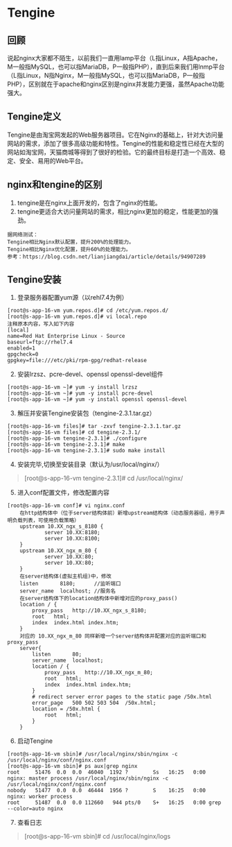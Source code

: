 # Tengine

## 回顾
说起nginx大家都不陌生，以前我们一直用lamp平台（L指Linux，A指Apache，M一般指MySQL，也可以指MariaDB，P一般指PHP），直到后来我们用lnmp平台（L指Linux，N指Nginx，M一般指MySQL，也可以指MariaDB，P一般指PHP），区别就在于apache和nginx区别是nginx并发能力更强，虽然Apache功能强大。

## Tengine定义
Tengine是由淘宝网发起的Web服务器项目。它在Nginx的基础上，针对大访问量网站的需求，添加了很多高级功能和特性。Tengine的性能和稳定性已经在大型的网站如淘宝网，天猫商城等得到了很好的检验。它的最终目标是打造一个高效、稳定、安全、易用的Web平台。

## nginx和tengine的区别
1. tengine是在nginx上面开发的，包含了nginx的性能。
2. tengine更适合大访问量网站的需求，相比nginx更加的稳定，性能更加的强劲。
```
据网络测试：
Tengine相比Nginx默认配置，提升200%的处理能力。
Tengine相比Nginx优化配置，提升60%的处理能力。
参考：https://blog.csdn.net/lianjiangdai/article/details/94907289
```

## Tengine安装
1. 登录服务器配置yum源（以rehl7.4为例）
```
[root@s-app-16-vm yum.repos.d]# cd /etc/yum.repos.d/
[root@s-app-16-vm yum.repos.d]# vi local.repo
注释原本内容，写入如下内容
[local]
name=Red Hat Enterprise Linux - Source
baseurl=ftp://rhel7.4
enabled=1
gpgcheck=0
gpgkey=file:///etc/pki/rpm-gpg/redhat-release
```
2. 安装lrzsz、pcre-devel、openssl openssl-devel组件
```
[root@s-app-16-vm ~]# yum -y install lrzsz
[root@s-app-16-vm ~]# yum -y install pcre-devel
[root@s-app-16-vm ~]# yum -y install openssl openssl-devel
```
3. 解压并安装Tengine安装包（tengine-2.3.1.tar.gz）
```
[root@s-app-16-vm files]# tar -zxvf tengine-2.3.1.tar.gz
[root@s-app-16-vm files]# cd tengine-2.3.1/
[root@s-app-16-vm tengine-2.3.1]# ./configure
[root@s-app-16-vm tengine-2.3.1]# make
[root@s-app-16-vm tengine-2.3.1]# sudo make install
```
4. 安装完毕,切换至安装目录（默认为/usr/local/nginx/）
>[root@s-app-16-vm tengine-2.3.1]# cd /usr/local/nginx/
5. 进入conf配置文件，修改配置内容
```
[root@s-app-16-vm conf]# vi nginx.conf
	在http结构体中（位于server结构体前）新增upstream结构体（动态服务器组，用于声明负载列表，可使用负载策略）
	upstream 10.XX_ngx_s_8180 {
            server 10.XX:8180;
            server 10.XX:8100;
    }
    upstream 10.XX_ngx_m_80 {
            server 10.XX:80;
            server 10.XX:80;
    }
	在server结构体(虚拟主机组)中，修改
	listen       8180;      //监听端口
	server_name  localhost;	//服务名
	在server结构体下的location结构体中新增对应的proxy_pass()
	location / {
		proxy_pass   http://10.XX_ngx_s_8180;            
		root   html;
		index  index.html index.htm;
	}
	对应的 10.XX_ngx_m_80 同样新增一个server结构体并配置对应的监听端口和proxy_pass   
	server{
		listen       80;
        server_name  localhost;
        location / {
            proxy_pass   http://10.XX_ngx_m_80;
            root   html;
            index  index.html index.htm;
        }
        # redirect server error pages to the static page /50x.html
        error_page   500 502 503 504  /50x.html;
        location = /50x.html {
            root   html;
        }
    }
```
6. 启动Tengine
```
[root@s-app-16-vm sbin]# /usr/local/nginx/sbin/nginx -c /usr/local/nginx/conf/nginx.conf
[root@s-app-16-vm sbin]# ps aux|grep nginx
root     51476  0.0  0.0  46040  1192 ?        Ss   16:25   0:00 nginx: master process /usr/local/nginx/sbin/nginx -c /usr/local/nginx/conf/nginx.conf
nobody   51477  0.0  0.0  46444  1956 ?        S    16:25   0:00 nginx: worker process
root     51487  0.0  0.0 112660   944 pts/0    S+   16:25   0:00 grep --color=auto nginx
```
7. 查看日志
>[root@s-app-16-vm sbin]# cd /usr/local/nginx/logs

